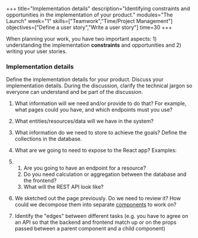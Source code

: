 +++
title="Implementation details"
description="Identifying constraints and opportunities in the implementation of your product."
modules="The Launch"
week="1"
skills=["Teamwork","Time/Project Management"]
objectives=["Define a user story","Write a user story"]
time=30
+++

When planning your work, you have two important aspects: 1) understanding the implementation **constraints** and opportunities and 2) writing your user stories.

### Implementation details

Define the implementation details for your product. Discuss your implementation details. During the discussion, clarify the technical jargon so everyone can understand and be part of the discussion.

1. What information will we need and/or provide to do that? For example, what pages could you have, and which endpoints must you use?

2. What entities/resources/data will we have in the system?

3. What information do we need to store to achieve the goals? Define the collections in the database.

4. What are we going to need to expose to the React app? Examples:

5. 1. Are you going to have an endpoint for a resource?
   2. Do you need calculation or aggregation between the database and the frontend?
   3. What will the REST API look like?
6. We sketched out the page previously. Do we need to review it? How could we decompose them into separate [components](https://syllabus.codeyourfuture.io/react/week-1/lesson) to work on?

7. Identify the "edges" between different tasks (e.g. you have to agree on an API so that the backend and frontend match up or on the props passed between a parent component and a child component)
